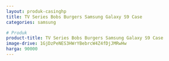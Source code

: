 ```yaml
---
layout: produk-casinghp
title: TV Series Bobs Burgers Samsung Galaxy S9 Case
categories: samsung

# Produk
product-title: TV Series Bobs Burgers Samsung Galaxy S9 Case
image-drive: 1GjDzPeNES3HWrYBebrcW4Z4fDjJMRwHw
harga: 90000
---
```

